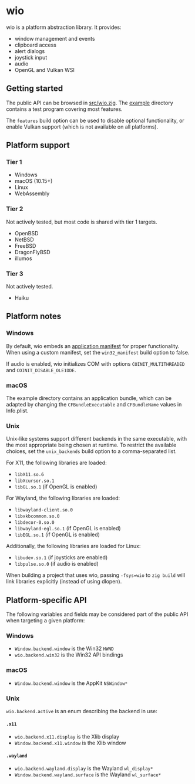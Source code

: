 # wio

wio is a platform abstraction library. It provides:

- window management and events
- clipboard access
- alert dialogs
- joystick input
- audio
- OpenGL and Vulkan WSI

## Getting started

The public API can be browsed in [src/wio.zig][1]. The [example][2] directory
contains a test program covering most features.

The `features` build option can be used to disable optional functionality,
or enable Vulkan support (which is not available on all platforms).

## Platform support

### Tier 1

- Windows
- macOS (10.15+)
- Linux
- WebAssembly

### Tier 2

Not actively tested, but most code is shared with tier 1 targets.

- OpenBSD
- NetBSD
- FreeBSD
- DragonFlyBSD
- illumos

### Tier 3

Not actively tested.

- Haiku

## Platform notes

### Windows

By default, wio embeds an [application manifest][3] for proper functionality.
When using a custom manifest, set the `win32_manifest` build option to false.

If audio is enabled, wio initializes COM with options `COINIT_MULTITHREADED`
and `COINIT_DISABLE_OLE1DDE`.

### macOS

The example directory contains an application bundle, which can be adapted by
changing the `CFBundleExecutable` and `CFBundleName` values in Info.plist.

### Unix

Unix-like systems support different backends in the same executable, with the
most appropriate being chosen at runtime. To restrict the available choices,
set the `unix_backends` build option to a comma-separated list.

For X11, the following libraries are loaded:

- `libX11.so.6`
- `libXcursor.so.1`
- `libGL.so.1` (if OpenGL is enabled)

For Wayland, the following libraries are loaded:

- `libwayland-client.so.0`
- `libxkbcommon.so.0`
- `libdecor-0.so.0`
- `libwayland-egl.so.1` (if OpenGL is enabled)
- `libEGL.so.1` (if OpenGL is enabled)

Additionally, the following libraries are loaded for Linux:

- `libudev.so.1` (if joysticks are enabled)
- `libpulse.so.0` (if audio is enabled)

When building a project that uses wio, passing `-fsys=wio` to `zig build` will
link libraries explicitly (instead of using dlopen).

## Platform-specific API

The following variables and fields may be considered part of the public API
when targeting a given platform:

### Windows

- `Window.backend.window` is the Win32 `HWND`
- `wio.backend.win32` is the Win32 API bindings

### macOS

- `Window.backend.window` is the AppKit `NSWindow*`

### Unix

`wio.backend.active` is an enum describing the backend in use:

#### `.x11`

- `wio.backend.x11.display` is the Xlib display
- `Window.backend.x11.window` is the Xlib window

#### `.wayland`

- `wio.backend.wayland.display` is the Wayland `wl_display*`
- `Window.backend.wayland.surface` is the Wayland `wl_surface*`


[1]: https://github.com/ypsvlq/wio/blob/master/src/wio.zig
[2]: https://github.com/ypsvlq/wio/tree/master/example
[3]: https://learn.microsoft.com/en-us/windows/win32/sbscs/application-manifests
